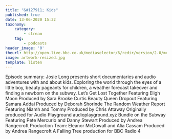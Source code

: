 ```yaml
---
title: "&#127911; Kids"
published: true
date: 13-06-2020 15:32
taxonomy:
    category:
        - stream
    tag:
        - podcasts
header_image: '0'
theurl: http://open.live.bbc.co.uk/mediaselector/6/redir/version/2.0/mediaset/audio-nondrm-download/proto/http/vpid/p08fy2zh.mp3
image: artwork-resized.jpg
template: listen
--- 
```

Episode summary: Josie Long presents short documentaries and audio adventures with and about kids. Exploring the world through the eyes of a little boy, beauty pageants for children, a weather forecast takeover and finding a newborn on the subway. Let’s Get Lost Together Featuring Eligh Moon Produced by Sara Brooke Curtis Beauty Queen Dropout Featuring Samara Addai Produced by Deborah Shorinde The Random Weather Report Featuring Niamh and Tommy Produced by Chris Attaway Originally produced for Audio Playground audioplayground.xyz Bundle on the Subway Featuring Pete Mercurio and Danny Stewart Produced by Andrea Rangecroft Production Team: Eleanor McDowall and Alia Cassam Produced by Andrea Rangecroft A Falling Tree production for BBC Radio 4
